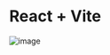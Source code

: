# React + Vite
![image](https://github.com/user-attachments/assets/8c95f711-ab30-4bae-bd45-60386856d89e)
